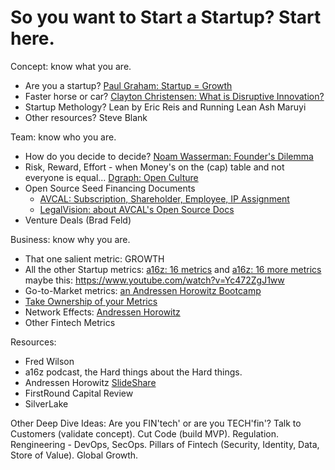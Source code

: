 
# So you want to Start a Startup? Start here.

Concept: know what you are.
* Are you a startup? [Paul Graham: Startup = Growth](http://paulgraham.com/growth)
* Faster horse or car? [Clayton Christensen: What is Disruptive Innovation?](https://hbr.org/2015/12/what-is-disruptive-innovation)
* Startup Methology? Lean by Eric Reis and Running Lean Ash Maruyi
* Other resources? Steve Blank

Team: know who you are.
*  How do you decide to decide? [Noam Wasserman: Founder's Dilemma](http://ecorner.stanford.edu/videos/3024/The-Founders-Dilemmas-Entire-Talk)
*  Risk, Reward, Effort - when Money's on the (cap) table and not everyone is equal... [Dgraph: Open Culture](https://docs.google.com/spreadsheets/d/1qGeXkhIqtcwQDCf3SZla3RLTsfg6jjHvgzEau0wPLYA/edit#gid=1860205154)
*  Open Source Seed Financing Documents
      *  [AVCAL: Subscription, Shareholder, Employee, IP Assignment](https://www.avcal.com.au/resources/open-source-seed-financing-documents)
      *  [LegalVision: about AVCAL's Open Source Docs](https://legalvision.com.au/what-are-the-avcal-open-source-seed-financing-documents/)
 * Venture Deals (Brad Feld)

Business: know why you are.
*   That one salient metric: GROWTH
*   All the other Startup metrics: [a16z: 16 metrics](https://a16z.com/2015/08/21/16-metrics/) and [a16z: 16 more metrics](https://a16z.com/2015/09/23/16-more-metrics/) maybe this: https://www.youtube.com/watch?v=Yc472ZgJ1ww
*   Go-to-Market metrics: [an Andressen Horowitz Bootcamp](https://www.slideshare.net/a16z/go-to-market-bootcamp-for-startups)
*   [Take Ownership of your Metrics](http://yankeesabralimey.tumblr.com/post/127563634610/take-ownership-of-your-metrics)
*   Network Effects: [Andressen Horowitz](https://www.slideshare.net/a16z/network-effects-59206938/4-Because_understanding_network_effects_helps)
*   Other Fintech Metrics

Resources:
* Fred Wilson
* a16z podcast, the Hard things about the Hard things.
* Andressen Horowitz [SlideShare](https://www.slideshare.net/a16z/presentations)
* FirstRound Capital Review
* SilverLake

Other Deep Dive Ideas: 
Are you FIN'tech' or are you TECH'fin'? 
Talk to Customers (validate concept). 
Cut Code (build MVP). 
Regulation.
Rengineering - DevOps, SecOps.
Pillars of Fintech (Security, Identity, Data, Store of Value).
Global Growth.
